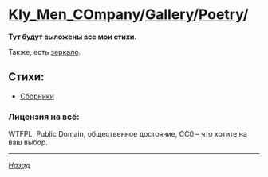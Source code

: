 ﻿# [Kly_Men_COmpany][]/[Gallery][]/[Poetry][]/

**Тут будут выложены все мои стихи.**

Также, есть [зеркало](http://klimaleksus2.ucoz.ru/).

## Стихи:

- [Сборники][Стихи]

### Лицензия на всё:

WTFPL, Public Domain, общественное достояние, CC0 – что хотите на ваш выбор.

---

_[Назад][Gallery]_

[Kly_Men_COmpany]: https://github.com/aleksusklim/Kly_Men_COmpany "Kly_Men_COmpany"
[Gallery]: https://github.com/aleksusklim/Kly_Men_COmpany/tree/master/Gallery/ "Kly_Men_COmpany/Gallery/"
[Poetry]: https://github.com/aleksusklim/Poetry/ "Kly_Men_COmpany/Gallery/Poetry/"
[Стихи]: https://github.com/aleksusklim/Poetry/tree/master/Стихи/ "Kly_Men_COmpany/Gallery/Poetry/Стихи/"
